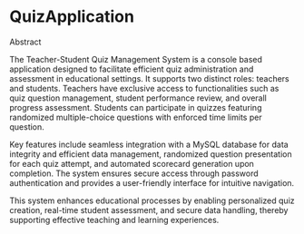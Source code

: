 # QuizApplication
Abstract

The Teacher-Student Quiz Management System is a console based application designed to facilitate efficient quiz administration and assessment in educational settings. It supports two distinct roles: teachers and students. Teachers have exclusive access to functionalities such as quiz question management, student performance review, and overall progress assessment. Students can participate in quizzes featuring randomized multiple-choice questions with enforced time limits per question.

Key features include seamless integration with a MySQL database for data integrity and efficient data management, randomized question presentation for each quiz attempt, and automated scorecard generation upon completion. The system ensures secure access through password authentication and provides a user-friendly interface for intuitive navigation.

This system enhances educational processes by enabling personalized quiz creation, real-time student assessment, and secure data handling, thereby supporting effective teaching and learning experiences.

